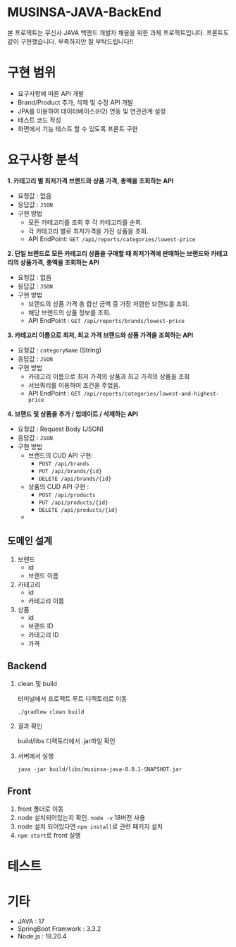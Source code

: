 # MUSINSA-JAVA-BackEnd
본 프로젝트는 무신사 JAVA 백엔드 개발자 채용을 위한 과제 프로젝트입니다.
프론트도 같이 구현했습니다. 부족하지만 잘 부탁드립니다!!
# 구현 범위
- 요구사항에 따른 API 개발
- Brand/Product 추가, 삭제 및 수정 API 개발
- JPA를 이용하여 데이터베이스(H2) 연동 및 연관관계 설정
- 테스트 코드 작성
- 화면에서 기능 테스트 할 수 있도록 프론트 구현
# 요구사항 분석
**1.  카테고리 별 최저가격 브랜드와 상품 가격, 총액을 조회하는 API**
- 요청값 : 없음
- 응답값 : `JSON` 
- 구현 방법
  - 모든 카테고리를 조회 후 각 카테고리를 순회.
  - 각 카테고리 별로 최저가격을 가진 상품을 조회.
  - API EndPoint: `GET /api/reports/categories/lowest-price`
 
**2.  단일 브랜드로 모든 카테고리 상품을 구매할 때 최저가격에 판매하는 브랜드와 카테고리의 상품가격, 총액을
조회하는 API**
- 요청값 : 없음
- 응답값 : `JSON`
- 구현 방법
  - 브랜드의 상품 가격 총 합산 금액 중 가장 저렴한 브랜드를 조회. 
  - 해당 브랜드의 상품 정보를 조회.
  - API EndPoint : `GET /api/reports/brands/lowest-price`

**3. 카테고리 이름으로 최저, 최고 가격 브랜드와 상품 가격을 조회하는 API**
- 요청값 : `categoryName` (String)
- 응답값 : `JSON`
- 구현 방법
  - 카테고리 이름으로 최저 가격의 상품과 최고 가격의 상품을 조회
  - 서브쿼리를 이용하여 조건을 주었음.
  - API EndPoint : `GET /api/reports/categories/lowest-and-highest-price`

**4. 브랜드 및 상품을 추가 / 업데이트 / 삭제하는 API**
- 요청값 : Request Body (JSON)
- 응답값 : `JSON`
- 구현 방법
  - 브랜드의 CUD API 구현:
    - `POST /api/brands` 
    - `PUT /api/brands/{id}`
    - `DELETE /api/brands/{id}`
  - 상품의 CUD API 구현 : 
    - `POST /api/products`
    - `PUT /api/products/{id}`
    - `DELETE /api/products/{id}`
  - 

## 도메인 설계
1. 브랜드
    - id
    - 브랜드 이름
2. 카테고리
    - id
    - 카테고리 이름
3. 상품
    - id
    - 브랜드 ID
    - 카테고리 ID
    - 가격

## Backend
1. clean 및 build

    터미널에서 프로젝트 루트 디렉토리로 이동
    ```shell
    ./gradlew clean build
    ```
2. 결과 확인

    build/libs 디렉토리에서 .jar파일 확인
3. 서버에서 실행

    ```shell
    java -jar build/libs/musinsa-java-0.0.1-SNAPSHOT.jar
    ```
## Front
1. front 폴더로 이동
2. node 설치되어있는지 확인. `node -v`  18버전 사용 
3. node 설치 되어있다면 `npm install`로 관련 패키지 설치
4. `npm start`로 front 실행


# 테스트

# 기타
- JAVA : 17 
- SpringBoot Framwork : 3.3.2 
- Node.js : 18.20.4
